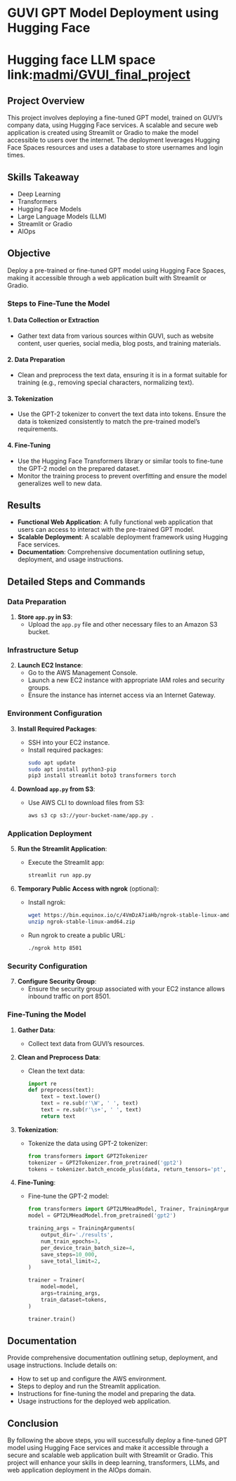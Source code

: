 
# GUVI GPT Model Deployment using Hugging Face
# Hugging face LLM space link:[madmi/GVUI_final_project](https://huggingface.co/spaces/madmi/GVUI_final_project)
## Project Overview
This project involves deploying a fine-tuned GPT model, trained on GUVI’s company data, using Hugging Face services. A scalable and secure web application is created using Streamlit or Gradio to make the model accessible to users over the internet. The deployment leverages Hugging Face Spaces resources and uses a database to store usernames and login times.

## Skills Takeaway
- Deep Learning
- Transformers
- Hugging Face Models
- Large Language Models (LLM)
- Streamlit or Gradio
- AIOps

## Objective
Deploy a pre-trained or fine-tuned GPT model using Hugging Face Spaces, making it accessible through a web application built with Streamlit or Gradio.

### Steps to Fine-Tune the Model

#### 1. Data Collection or Extraction
- Gather text data from various sources within GUVI, such as website content, user queries, social media, blog posts, and training materials.

#### 2. Data Preparation
- Clean and preprocess the text data, ensuring it is in a format suitable for training (e.g., removing special characters, normalizing text).

#### 3. Tokenization
- Use the GPT-2 tokenizer to convert the text data into tokens. Ensure the data is tokenized consistently to match the pre-trained model’s requirements.

#### 4. Fine-Tuning
- Use the Hugging Face Transformers library or similar tools to fine-tune the GPT-2 model on the prepared dataset.
- Monitor the training process to prevent overfitting and ensure the model generalizes well to new data.

## Results
- **Functional Web Application**: A fully functional web application that users can access to interact with the pre-trained GPT model.
- **Scalable Deployment**: A scalable deployment framework using Hugging Face services.
- **Documentation**: Comprehensive documentation outlining setup, deployment, and usage instructions.

## Detailed Steps and Commands

### Data Preparation

1. **Store `app.py` in S3**:
   - Upload the `app.py` file and other necessary files to an Amazon S3 bucket.

### Infrastructure Setup

2. **Launch EC2 Instance**:
   - Go to the AWS Management Console.
   - Launch a new EC2 instance with appropriate IAM roles and security groups.
   - Ensure the instance has internet access via an Internet Gateway.

### Environment Configuration

3. **Install Required Packages**:
   - SSH into your EC2 instance.
   - Install required packages:
     ```sh
     sudo apt update
     sudo apt install python3-pip
     pip3 install streamlit boto3 transformers torch
     ```

4. **Download `app.py` from S3**:
   - Use AWS CLI to download files from S3:
     ```sh
     aws s3 cp s3://your-bucket-name/app.py .
     ```

### Application Deployment

5. **Run the Streamlit Application**:
   - Execute the Streamlit app:
     ```sh
     streamlit run app.py
     ```

6. **Temporary Public Access with ngrok** (optional):
   - Install ngrok:
     ```sh
     wget https://bin.equinox.io/c/4VmDzA7iaHb/ngrok-stable-linux-amd64.zip
     unzip ngrok-stable-linux-amd64.zip
     ```
   - Run ngrok to create a public URL:
     ```sh
     ./ngrok http 8501
     ```

### Security Configuration

7. **Configure Security Group**:
   - Ensure the security group associated with your EC2 instance allows inbound traffic on port 8501.

### Fine-Tuning the Model

1. **Gather Data**:
   - Collect text data from GUVI’s resources.

2. **Clean and Preprocess Data**:
   - Clean the text data:
     ```python
     import re
     def preprocess(text):
         text = text.lower()
         text = re.sub(r'\W', ' ', text)
         text = re.sub(r'\s+', ' ', text)
         return text
     ```

3. **Tokenization**:
   - Tokenize the data using GPT-2 tokenizer:
     ```python
     from transformers import GPT2Tokenizer
     tokenizer = GPT2Tokenizer.from_pretrained('gpt2')
     tokens = tokenizer.batch_encode_plus(data, return_tensors='pt', padding=True, truncation=True)
     ```

4. **Fine-Tuning**:
   - Fine-tune the GPT-2 model:
     ```python
     from transformers import GPT2LMHeadModel, Trainer, TrainingArguments
     model = GPT2LMHeadModel.from_pretrained('gpt2')

     training_args = TrainingArguments(
         output_dir='./results',
         num_train_epochs=3,
         per_device_train_batch_size=4,
         save_steps=10_000,
         save_total_limit=2,
     )

     trainer = Trainer(
         model=model,
         args=training_args,
         train_dataset=tokens,
     )

     trainer.train()
     ```

## Documentation
Provide comprehensive documentation outlining setup, deployment, and usage instructions. Include details on:
- How to set up and configure the AWS environment.
- Steps to deploy and run the Streamlit application.
- Instructions for fine-tuning the model and preparing the data.
- Usage instructions for the deployed web application.

## Conclusion
By following the above steps, you will successfully deploy a fine-tuned GPT model using Hugging Face services and make it accessible through a secure and scalable web application built with Streamlit or Gradio. This project will enhance your skills in deep learning, transformers, LLMs, and web application deployment in the AIOps domain.
